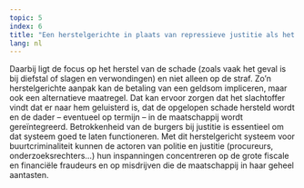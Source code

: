 ```yaml
---
topic: 5
index: 6
title: "Een herstelgerichte in plaats van repressieve justitie als het gaat om buurtcriminaliteit. "
lang: nl
---
```

Daarbij ligt de focus op het herstel van de schade (zoals vaak het geval is
bij diefstal of slagen en verwondingen) en niet alleen op de straf. Zo’n
herstelgerichte aanpak kan de betaling van een geldsom impliceren, maar ook
een alternatieve maatregel. Dat kan ervoor zorgen dat het slachtoffer vindt
dat er naar hem geluisterd is, dat de opgelopen schade hersteld wordt en de
dader – eventueel op termijn – in de maatschappij wordt gereïntegreerd.
Betrokkenheid van de burgers bij justitie is essentieel om dat systeem goed te
laten functioneren.
Met dit herstelgericht systeem voor buurtcriminaliteit kunnen de actoren van
politie en justitie (procureurs, onderzoeksrechters…) hun inspanningen
concentreren op de grote fiscale en financiële fraudeurs en op misdrijven die
de maatschappij in haar geheel aantasten.
